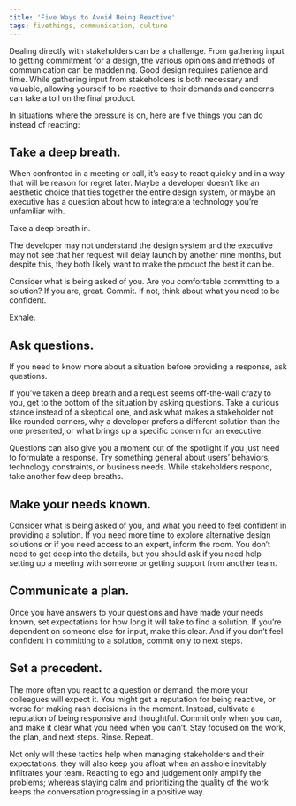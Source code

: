 ```yaml
---
title: 'Five Ways to Avoid Being Reactive'
tags: fivethings, communication, culture
---
```



Dealing directly with stakeholders can be a challenge. From gathering input to getting commitment for a design, the various opinions and methods of communication can be maddening. Good design requires patience and time. While gathering input from stakeholders is both necessary and valuable, allowing yourself to be reactive to their demands and concerns can take a toll on the final product.

In situations where the pressure is on, here are five things you can do instead of reacting:

## Take a deep breath.
When confronted in a meeting or call, it’s easy to react quickly and in a way that will be reason for regret later. Maybe a developer doesn’t like an aesthetic choice that ties together the entire design system, or maybe an executive has a question about how to integrate a technology you’re unfamiliar with.

Take a deep breath in.

The developer may not understand the design system and the executive may not see that her request will delay launch by another nine months, but despite this, they both likely want to make the product the best it can be.

Consider what is being asked of you. Are you comfortable committing to a solution? If you are, great. Commit. If not, think about what you need to be confident.

Exhale.


## Ask questions.
If you need to know more about a situation before providing a response, ask questions.

If you’ve taken a deep breath and a request seems off-the-wall crazy to you, get to the bottom of the situation by asking questions. Take a curious stance instead of a skeptical one, and ask what makes a stakeholder not like rounded corners, why a developer prefers a different solution than the one presented, or what brings up a specific concern for an executive.

Questions can also give you a moment out of the spotlight if you just need to formulate a response. Try something general about users’ behaviors, technology constraints, or business needs. While stakeholders respond, take another few deep breaths.


## Make your needs known.
Consider what is being asked of you, and what you need to feel confident in providing a solution. If you need more time to explore alternative design solutions or if you need access to an expert, inform the room. You don’t need to get deep into the details, but you should ask if you need help setting up a meeting with someone or getting support from another team.


## Communicate a plan.
Once you have answers to your questions and have made your needs known, set expectations for how long it will take to find a solution. If you’re dependent on someone else for input, make this clear. And if you don’t feel confident in committing to a solution, commit only to next steps.


## Set a precedent.
The more often you react to a question or demand, the more your colleagues will expect it. You might get a reputation for being reactive, or worse for making rash decisions in the moment. Instead, cultivate a reputation of being responsive and thoughtful. Commit only when you can, and make it clear what you need when you can’t. Stay focused on the work, the plan, and next steps. Rinse. Repeat.

Not only will these tactics help when managing stakeholders and their expectations, they will also keep you afloat when an asshole inevitably infiltrates your team.  Reacting to ego and judgement only amplify the problems; whereas staying calm and prioritizing the quality of the work keeps the conversation progressing in a positive way.
